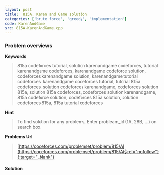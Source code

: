 ```yaml
---
layout: post
title:  815A. Karen and Game solution
categories: ['brute force', 'greedy', 'implementation']
code: KarenAndGame
src: 815A-KarenAndGame.cpp
---
```

### **Problem overviews**

**Keywords**
> 815a codeforces tutorial, solution karenandgame codeforces, tutorial karenandgame codeforces, karenandgame codeforce solution, codeforces karenandgame solution, karenandgame tutorial codeforces, karenandgame codeforces tutorial, tutorial 815a codeforces, solution codeforces karenandgame, codeforces solution 815a, solution 815a codeforces, codeforces solution karenandgame, 815a codeforce solution, codeforces 815a solution, solution codeforces 815a, 815a tutorial codeforces

**Hint**
> To find solution for any problems, Enter probleam_id (1A, 28B, ...) on search box. 

**Problems Url**
> [https://codeforces.com/problemset/problem/815/A](https://codeforces.com/problemset/problem/815/A){:rel="nofollow"}{:target="_blank"}

#### **Solution**



